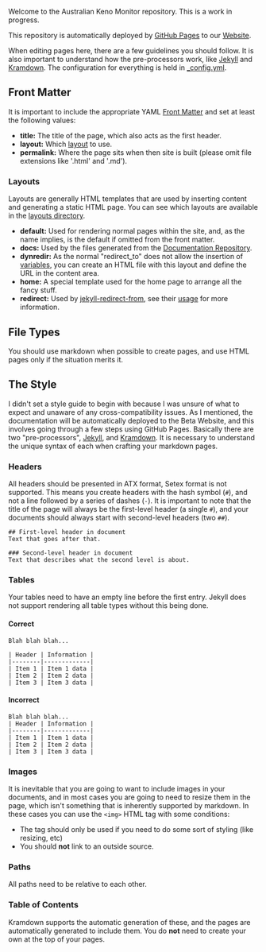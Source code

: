 Welcome to the Australian Keno Monitor repository. This is a work in progress.

This repository is automatically deployed by [GitHub Pages](https://pages.github.com/) to our [Website](https://kenoau.redeclipse.net/).

When editing pages here, there are a few guidelines you should follow. It is also important to understand how the pre-processors work, like [Jekyll](https://jekyllrb.com/docs/home/) and [Kramdown](https://kramdown.gettalong.org/documentation.html). The configuration for everything is held in [_config.yml](https://github.com/kenoau/kenoau.github.io/blob/master/_config.yml).

## Front Matter
It is important to include the appropriate YAML [Front Matter](https://jekyllrb.com/docs/frontmatter/) and set at least the following values:

- **title:** The title of the page, which also acts as the first header.
- **layout:** Which [layout](https://github.com/kenoau/kenoau.github.io/tree/master/layouts) to use.
- **permalink:** Where the page sits when then site is built (please omit file extensions like '.html' and '.md').

### Layouts
Layouts are generally HTML templates that are used by inserting content and generating a static HTML page. You can see which layouts are available in the [layouts directory](https://github.com/kenoau/kenoau.github.io/tree/master/layouts).

- **default:** Used for rendering normal pages within the site, and, as the name implies, is the default if omitted from the front matter.
- **docs:** Used by the files generated from the [Documentation Repository](https://github.com/kenoau/docs).
- **dynredir:** As the normal "redirect_to" does not allow the insertion of [variables](https://jekyllrb.com/docs/variables/), you can create an HTML file with this layout and define the URL in the content area.
- **home:** A special template used for the home page to arrange all the fancy stuff.
- **redirect:** Used by [jekyll-redirect-from](https://github.com/jekyll/jekyll-redirect-from), see their [usage](https://github.com/jekyll/jekyll-redirect-from#usage) for more information.

## File Types
You should use markdown when possible to create pages, and use HTML pages only if the situation merits it.

## The Style
I didn't set a style guide to begin with because I was unsure of what to expect and unaware of any cross-compatibility issues. As I mentioned, the documentation will be automatically deployed to the Beta Website, and this involves going through a few steps using 
GitHub Pages. Basically there are two "pre-processors", [Jekyll](https://jekyllrb.com/docs/home/), and [Kramdown](https://kramdown.gettalong.org/syntax.html). It is necessary to understand the unique syntax of each when crafting your markdown pages.

### Headers
All headers should be presented in ATX format, Setex format is not supported. This means you create headers with the hash symbol (`#`), and not a line followed by a series of dashes (`-`). It is important to note that the title of the page will always be the 
first-level header (a single `#`), and your documents should always start with second-level headers (two `##`).

```
## First-level header in document
Text that goes after that.

### Second-level header in document
Text that describes what the second level is about.
```

### Tables
Your tables need to have an empty line before the first entry. Jekyll does not support rendering all table types without this being done.

#### Correct
```
Blah blah blah...

| Header | Information |
|--------|-------------|
| Item 1 | Item 1 data |
| Item 2 | Item 2 data |
| Item 3 | Item 3 data |
```

#### Incorrect
```
Blah blah blah...
| Header | Information |
|--------|-------------|
| Item 1 | Item 1 data |
| Item 2 | Item 2 data |
| Item 3 | Item 3 data |
```

### Images
It is inevitable that you are going to want to include images in your documents, and in most cases you are going to need to resize them in the page, which isn't something that is inherently supported by markdown. In these cases you can use the `<img>` HTML tag 
with some conditions:

- The tag should only be used if you need to do some sort of styling (like resizing, etc)
- You should **not** link to an outside source.

### Paths
All paths need to be relative to each other.

### Table of Contents
Kramdown supports the automatic generation of these, and the pages are automatically generated to include them. You do **not** need to create your own at the top of your pages.

